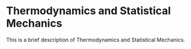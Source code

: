 # Thermodynamics and Statistical Mechanics

This is a brief description of Thermodynamics and Statistical Mechanics.
